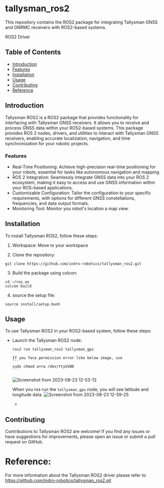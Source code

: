 # tallysman_ros2
This repository contains the ROS2 package for integrating Tallysman GNSS and GNRMC receivers with ROS2-based systems.

ROS2 Driver

## Table of Contents

- [Introduction](#introduction)
- [Features](#features)
- [Installation](#installation)
- [Usage](#usage)
- [Contributing](#contributing)
- [Reference](#reference)


## Introduction

Tallysman ROS2 is a ROS2 package that provides functionality for interfacing with Tallysman GNSS receivers. It allows you to receive and process GNSS data within your ROS2-based systems. This package provides ROS 2 nodes, drivers, and utilities to interact with Tallysman GNSS receivers, enabling accurate localization, navigation, and time synchronization for your robotic projects.


### Features

- Real-Time Positioning: Achieve high-precision real-time positioning for your robots, essential for tasks like autonomous navigation and mapping
- ROS 2 Integration: Seamlessly integrate GNSS data into your ROS 2 ecosystem, making it easy to access and use GNSS information within your ROS-based applications.
- Customizable Configuration: Tailor the configuration to your specific requirements, with options for different GNSS constellations, frequencies, and data output formats.
- Monitoring Tool: Monitor you robot's location a map view.

## Installation

To install Tallysman ROS2, follow these steps:

1. Workspace: Move to your workspace

2. Clone the repository:
  ```
  git clone https://github.com/indro-robotics/tallysman_ros2.git
  ```
3. Build the package using colcon:
  ```
  cd ~/ros_ws
  colcon build
  ```
4. source the setup file:
  ```
  source install/setup.bash
  ```


## Usage

To use Tallysman ROS2 in your ROS2-based system, follow these steps:

* Launch the Tallysman ROS2 node:
   ```
   ros2 run tallysman_ros2 tallysman_gps
   ```
      If you face permission error like below image, use   
      ```
      sudo chmod a+rw /dev/ttyUSB0
      ```
    ![Screenshot from 2023-08-23 12-53-12](https://github.com/indro-robotics/tallysman_ros2/assets/128490600/c46049b1-e139-4b14-b243-a2f6754a18fb)

   When you ros run the ``` tallysman_gps ``` node, you will see latitude and longitude data.
   ![Screenshot from 2023-08-23 12-59-25](https://github.com/indro-robotics/tallysman_ros2/assets/128490600/0d7bc44d-9f89-4aa1-9c1f-ba5538103a3b)
  
  * 

## Contributing

Contributions to Tallysman ROS2 are welcome! If you find any issues or have suggestions for improvements, please open an issue or submit a pull request on GitHub.

# Reference:

  For more information about the Tallysman ROS2 driver please refer to https://github.com/indro-robotics/tallysman_ros2.git


  



  

